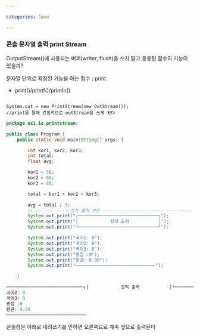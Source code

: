 ```yaml
---

categories: Java

---
```




### 콘솔 문자열 출력 print Stream


OutputStream()에 사용되는 버퍼(writer, flush)을 쓰지 말고 
응용된 함수의 기능이 있을까?

문자열 단위로 확장된 기능을 하는 함수 : print

- print()/printf()/printIn()

```

System.out = new PrintStream(new OutStream());
//print을 통해 간접적으로 outStream을 쓰게 된다 

```


```java
package ex1.io.printstream;

public class Program {
	public static void main(String[] args) {

		int kor1, kor2, kor3;
		int total;
		float avg;

		kor1 = 50;
		kor2 = 60;
		kor3 = 80;

		total = kor1 + kor2 + kor3;

		avg = total / 3;
		// -------------성적 출력 부분 --------------------------------------
		System.out.print("┌──────────────────────────────┐");
		System.out.print("│            성적 출력       	   │");
		System.out.print("└──────────────────────────────┘");

		System.out.print("국어1: 0");
		System.out.print("국어2: 0");
		System.out.print("국어3: 0");
		System.out.print("총점 :0");
		System.out.print("평균: 0.00");
		System.out.print("──────────────────────────────");

	}

```
```java
─────────────────────────────┐│            성적 출력       	   │└──────────────────────────────┘국어1: 0
국어2: 0
국어3: 0
총점 :0
평균: 0.00
──────────────────────────────
```
콘솔창은 아래로 내려쓰기를 안하면 오른쪽으로 계속 옆으로 출력된다





